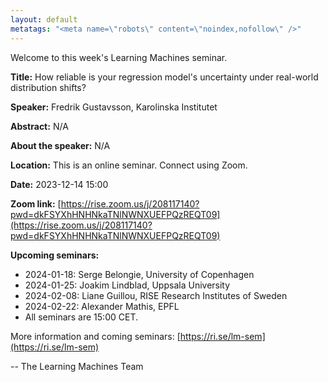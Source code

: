 ```yaml
---
layout: default
metatags: "<meta name=\"robots\" content=\"noindex,nofollow\" />"
---
```

Welcome to this week's Learning Machines seminar.

**Title:** How reliable is your regression model's uncertainty under real-world distribution shifts?

**Speaker:** Fredrik Gustavsson, Karolinska Institutet

**Abstract:** N/A

**About the speaker:** N/A

**Location:** This is an online seminar. Connect using Zoom.

**Date:** 2023-12-14 15:00

**Zoom link:** [https://rise.zoom.us/j/208117140?pwd=dkFSYXhHNHNkaTNlNWNXUEFPQzREQT09](https://rise.zoom.us/j/208117140?pwd=dkFSYXhHNHNkaTNlNWNXUEFPQzREQT09)

**Upcoming seminars:**

* 2024-01-18: Serge Belongie, University of Copenhagen
* 2024-01-25: Joakim Lindblad, Uppsala University
* 2024-02-08: Liane Guillou, RISE Research Institutes of Sweden
* 2024-02-22: Alexander Mathis, EPFL
* All seminars are 15:00 CET.

More information and coming seminars: [https://ri.se/lm-sem](https://ri.se/lm-sem)

-- The Learning Machines Team

